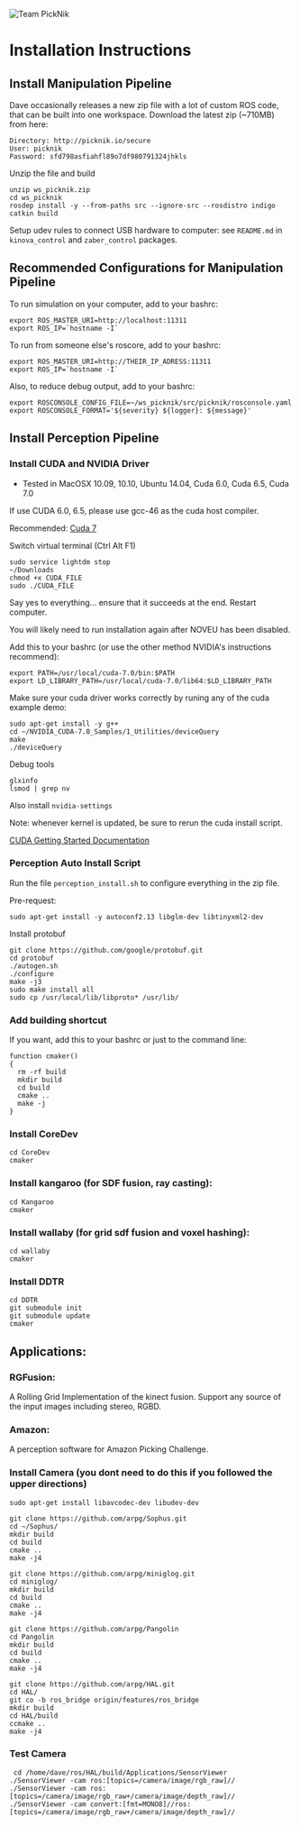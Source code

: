 ![Team PickNik](http://picknik.io/PickNik_Logo3.png)

# Installation Instructions

## Install Manipulation Pipeline

Dave occasionally releases a new zip file with a lot of custom ROS code, that can be built into one workspace. Download the latest zip (~710MB) from here:

    Directory: http://picknik.io/secure
    User: picknik
    Password: sfd798asfiahfl89o7df980791324jhkls

Unzip the file and build

    unzip ws_picknik.zip
	cd ws_picknik
	rosdep install -y --from-paths src --ignore-src --rosdistro indigo
	catkin build

Setup udev rules to connect USB hardware to computer: see ``README.md`` in ``kinova_control`` and ``zaber_control`` packages.

## Recommended Configurations for Manipulation Pipeline

To run simulation on your computer, add to your bashrc:

    export ROS_MASTER_URI=http://localhost:11311
    export ROS_IP=`hostname -I`

To run from someone else's roscore, add to your bashrc:

    export ROS_MASTER_URI=http://THEIR_IP_ADRESS:11311
    export ROS_IP=`hostname -I`

Also, to reduce debug output, add to your bashrc:

    export ROSCONSOLE_CONFIG_FILE=~/ws_picknik/src/picknik/rosconsole.yaml
    export ROSCONSOLE_FORMAT='${severity} ${logger}: ${message}'

## Install Perception Pipeline

### Install CUDA and NVIDIA Driver

* Tested in MacOSX 10.09, 10.10, Ubuntu 14.04, Cuda 6.0, Cuda 6.5, Cuda 7.0

If use CUDA 6.0, 6.5, please use gcc-46 as the cuda host compiler.

Recommended: [Cuda 7](https://developer.nvidia.com/cuda-downloads)

Switch virtual terminal (Ctrl Alt F1)

    sudo service lightdm stop
	~/Downloads
	chmod +x CUDA_FILE
	sudo ./CUDA_FILE

Say yes to everything... ensure that it succeeds at the end. Restart computer.

You will likely need to run installation again after NOVEU has been disabled.

Add this to your bashrc (or use the other method NVIDIA's instructions recommend):

    export PATH=/usr/local/cuda-7.0/bin:$PATH
    export LD_LIBRARY_PATH=/usr/local/cuda-7.0/lib64:$LD_LIBRARY_PATH

Make sure your cuda driver works correctly by runing any of the cuda example demo:

    sudo apt-get install -y g++
    cd ~/NVIDIA_CUDA-7.0_Samples/1_Utilities/deviceQuery
	make
	./deviceQuery

Debug tools

    glxinfo
	lsmod | grep nv

Also install ``nvidia-settings``

Note: whenever kernel is updated, be sure to rerun the cuda install script.

[CUDA Getting Started Documentation](http://www.google.com/url?q=http%3A%2F%2Fdeveloper.download.nvidia.com%2Fcompute%2Fcuda%2F7_0%2FProd%2Fdoc%2FCUDA_Getting_Started_Linux.pdf&sa=D&sntz=1&usg=AFQjCNH-aytZIB1ufyiMTTi-okbCJXSYrg)

### Perception Auto Install Script

Run the file ``perception_install.sh`` to configure everything in the zip file.

Pre-request:
 
    sudo apt-get install -y autoconf2.13 libglm-dev libtinyxml2-dev

Install protobuf
 
    git clone https://github.com/google/protobuf.git
	cd protobuf
    ./autogen.sh
    ./configure
    make -j3
    sudo make install all
    sudo cp /usr/local/lib/libproto* /usr/lib/
    
### Add building shortcut

If you want, add this to your bashrc or just to the command line:

	function cmaker()
	{
	  rm -rf build
	  mkdir build
	  cd build
	  cmake ..
	  make -j
	}

### Install CoreDev

    cd CoreDev
	cmaker

### Install kangaroo (for SDF fusion, ray casting):

	cd Kangaroo
	cmaker
	
### Install wallaby (for grid sdf fusion and voxel hashing):

	cd wallaby
	cmaker

### Install DDTR

    cd DDTR
	git submodule init
	git submodule update
	cmaker

## Applications:

### RGFusion:

A Rolling Grid Implementation of the kinect fusion. Support any source of the input images including stereo, RGBD. 
    
### Amazon:

A perception software for Amazon Picking Challenge. 
 
### Install Camera (you dont need to do this if you followed the upper directions)

    sudo apt-get install libavcodec-dev libudev-dev

    git clone https://github.com/arpg/Sophus.git
    cd ~/Sophus/
    mkdir build
    cd build
    cmake ..
    make -j4

    git clone https://github.com/arpg/miniglog.git
    cd miniglog/
    mkdir build
    cd build
    cmake ..
    make -j4

    git clone https://github.com/arpg/Pangolin
    cd Pangolin
    mkdir build
    cd build
    cmake ..
    make -j4	

	git clone https://github.com/arpg/HAL.git
    cd HAL/
	git co -b ros_bridge origin/features/ros_bridge 
    mkdir build
    cd HAL/build
    ccmake ..
    make -j4

### Test Camera

     cd /home/dave/ros/HAL/build/Applications/SensorViewer
    ./SensorViewer -cam ros:[topics=/camera/image/rgb_raw]//
    ./SensorViewer -cam ros:[topics=/camera/image/rgb_raw+/camera/image/depth_raw]//
    ./SensorViewer -cam convert:[fmt=MONO8]//ros:[topics=/camera/image/rgb_raw+/camera/image/depth_raw]//
